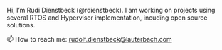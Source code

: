 Hi, I’m Rudi Dienstbeck (@rdienstbeck). I am working on projects using several RTOS and Hypervisor implementation, incuding open source solutions.

📫 How to reach me:
rudolf.dienstbeck@lauterbach.com

<!---
rdienstbeck/rdienstbeck is a ✨ special ✨ repository because its `README.md` (this file) appears on your GitHub profile.
You can click the Preview link to take a look at your changes.
--->
